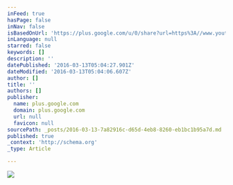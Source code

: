```yaml
---
inFeed: true
hasPage: false
inNav: false
isBasedOnUrl: 'https://plus.google.com/u/0/share?url=https%3A//www.youtube.com/attribution_link%3Fa%3DDdv5v0uFvr8%26u%3D%252Fwatch%253Fv%253DcqcKOOeVRsE%2526feature%253Dshare&source=yt&hl=en-GB&soc-platform=1&soc-app=130'
inLanguage: null
starred: false
keywords: []
description: ''
datePublished: '2016-03-13T05:04:27.901Z'
dateModified: '2016-03-13T05:04:06.607Z'
author: []
title: ''
authors: []
publisher:
  name: plus.google.com
  domain: plus.google.com
  url: null
  favicon: null
sourcePath: _posts/2016-03-13-7a82916c-d65d-4eb8-8260-eb1bc1b95a7d.md
published: true
_context: 'http://schema.org'
_type: Article

---
```

![](https://lh3.googleusercontent.com/proxy/5MOpENpKy6LeWLFshp5SI9XUxBvNOtzyVA5i8E5Aobf9N_HvR_Ee77qiISJJpFL3FcDEewF99n832jsCNtMuSw=w346-h195-n)